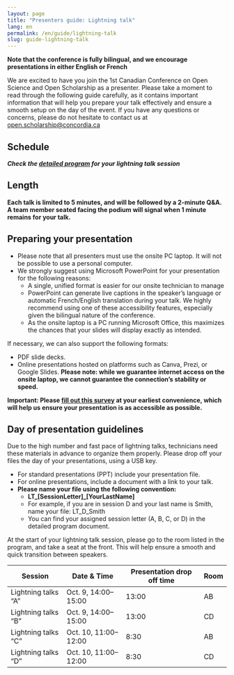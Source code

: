 ```yaml
---
layout: page
title: "Presenters guide: Lightning talk"
lang: en
permalink: /en/guide/lightning-talk
slug: guide-lightning-talk
---
```

**Note that the conference is fully bilingual, and we encourage presentations in either English or French**

We are excited to have you join the 1st Canadian Conference on Open Science and Open Scholarship as a presenter. Please take a moment to read through the following guide carefully, as it contains important information that will help you prepare your talk effectively and ensure a smooth setup on the day of the event. If you have any questions or concerns, please do not hesitate to contact us at <open.scholarship@concordia.ca>

## Schedule

***Check the [detailed program](/assets/files/detailed_program.pdf) for your lightning talk session***

## Length

**Each talk is limited to 5 minutes, and will be followed by a 2-minute Q&A. A team member seated facing the podium will signal when 1 minute remains for your talk.**

## Preparing your presentation

- Please note that all presenters must use the onsite PC laptop. It will not be possible to use a personal computer.
- We strongly suggest using Microsoft PowerPoint for your presentation for the following reasons:
  - A single, unified format is easier for our onsite technician to manage
  - PowerPoint can generate live captions in the speaker’s language or automatic French/English translation during your talk. We highly recommend using one of these accessibility features, especially given the bilingual nature of the conference.
  - As the onsite laptop is a PC running Microsoft Office, this maximizes the chances that your slides will display exactly as intended.

If necessary, we can also support the following formats:

- PDF slide decks.
- Online presentations hosted on platforms such as Canva, Prezi, or Google Slides. **Please note: while we guarantee internet access on the onsite laptop, we cannot guarantee the connection’s stability or speed.**

**Important: Please [fill out this survey](https://forms.office.com/Pages/ResponsePage.aspx?id=hfFpVS_SE06YUM5bGrzS6FarOhuMhHBGpCCFjd9FzdlUNVFKT1ZHTFY4VDNOMzVMUUpQM040OTJGMC4u) at your earliest convenience, which will help us ensure your presentation is as accessible as possible.**

## Day of presentation guidelines

Due to the high number and fast pace of lightning talks, technicians need these materials in advance to organize them properly. Please drop off your files the day of your presentations, using a USB key.

- For standard presentations (PPT) include your presentation file.
- For online presentations, include a document with a link to your talk.
- **Please name your file using the following convention:**
  - **LT_[SessionLetter]_[YourLastName]**
  - For example, if you are in session D and your last name is Smith, name your file: LT_D_Smith
  - You can find your assigned session letter (A, B, C, or D) in the detailed program document.

At the start of your lightning talk session, please go to the room listed in the program, and take a seat at the front. This will help ensure a smooth and quick transition between speakers.

| Session               | Date & Time         | Presentation drop off time  | Room |
|-|-|-|-|
| Lightning talks “A”   | Oct. 9, 14:00–15:00 | 13:00   | AB  |
| Lightning talks “B”   | Oct. 9, 14:00–15:00 | 13:00   | CD  |
| Lightning talks “C”   | Oct. 10, 11:00–12:00 | 8:30   | AB  |
| Lightning talks “D”   | Oct. 10, 11:00–12:00 | 8:30   | CD  |
